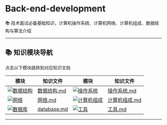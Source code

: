 # Back-end-development
:books: 技术面试必备基础知识，计算机操作系统、计算机网络、计算机组成、数据结构与算法介绍

---

## 📚 知识模块导航
点击以下模块跳转到对应知识文档

<div align="center">

| 模块 | 知识文件 | 模块 | 知识文件 |
|------|----------|------|----------|
| [![数据结构](https://img.shields.io/badge/算法-42b983?logo=awesomelists&logoColor=white)](数据结构.md) | [数据结构.md](数据结构.md) | [![操作系统](https://img.shields.io/badge/操作系统-3498db?logo=linux&logoColor=white)](操作系统.md) | [操作系统.md](操作系统.md) |
| [![网络](https://img.shields.io/badge/网络-9b59b6?logo=internet-explorer&logoColor=white)](网络.md) | [网络.md](网络.md) | [![计算机组成](https://img.shields.io/badge/组成-e74c3c?logo=object-group&logoColor=white)](计算机组成.md) | [计算机组成.md](计算机组成.md) |
| [![数据库](https://img.shields.io/badge/数据库-2ecc71?logo=database&logoColor=white)](database.md) | [database.md](database.md) | [![工具](https://img.shields.io/badge/tool-f1c40f?logo=java&logoColor=white)](工具.md) | [工具.md](工具.md) |


</div>

---

